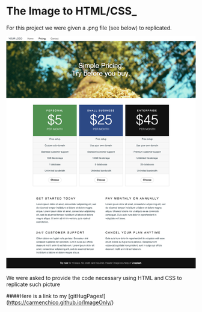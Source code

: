 # The Image to HTML/CSS_


For this project we were given a .png file (see below) to replicated.

![alt text](https://github.com/CarmenChico/ImageOnly/blob/master/normal-mode/normal-mode.png?raw=true)

We were asked to provide the code necessary using HTML and CSS to replicate such picture



####Here is a link to my [gitHugPages!] (https://carmenchico.github.io/ImageOnly/)
